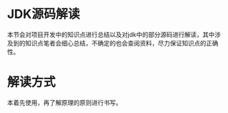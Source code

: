# JDK源码解读
本节会对项目开发中的知识点进行总结以及对jdk中的部分源码进行解读，其中涉及到的知识点笔者会细心总结，不确定的也会查阅资料，尽力保证知识点的正确性。

# 解读方式
本着先使用，再了解原理的原则进行书写。
